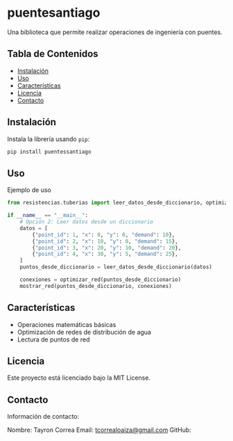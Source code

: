 # puentesantiago

Una biblioteca que permite realizar operaciones de ingeniería con puentes.

## Tabla de Contenidos

- [Instalación](#instalación)
- [Uso](#uso)
- [Características](#características)
- [Licencia](#licencia)
- [Contacto](#contacto)

## Instalación

Instala la librería usando `pip`:

```bash
pip install puentessantiago
```

## Uso

Ejemplo de uso

```Python
from resistencias.tuberias import leer_datos_desde_diccionario, optimizar_red, mostrar_red

if __name__ == "__main__":
    # Opción 2: Leer datos desde un diccionario
    datos = [
        {"point_id": 1, "x": 0, "y": 0, "demand": 10},
        {"point_id": 2, "x": 10, "y": 0, "demand": 15},
        {"point_id": 3, "x": 20, "y": 10, "demand": 20},
        {"point_id": 4, "x": 30, "y": 5, "demand": 25},
    ]
    puntos_desde_diccionario = leer_datos_desde_diccionario(datos)

    conexiones = optimizar_red(puntos_desde_diccionario)
    mostrar_red(puntos_desde_diccionario, conexiones)
```
## Características

- Operaciones matemáticas básicas
- Optimización de redes de distribución de agua
- Lectura de puntos de red

## Licencia
Este proyecto está licenciado bajo la MIT License.

## Contacto
Información de contacto:

Nombre: Tayron Correa
Email: tcorrealoaiza@gmail.com
GitHub: 